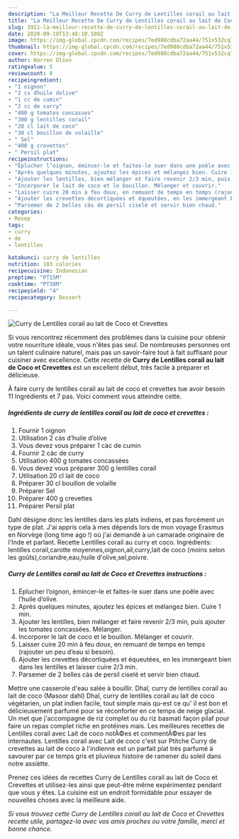 ```yaml
---
description: "La Meilleur Recette De Curry de Lentilles corail au lait de Coco et Crevettes"
title: "La Meilleur Recette De Curry de Lentilles corail au lait de Coco et Crevettes"
slug: 3911-la-meilleur-recette-de-curry-de-lentilles-corail-au-lait-de-coco-et-crevettes
date: 2020-09-18T13:48:10.588Z
image: https://img-global.cpcdn.com/recipes/7ed988cdba72aa44/751x532cq70/curry-de-lentilles-corail-au-lait-de-coco-et-crevettes-photo-principale-de-la-recette.jpg
thumbnail: https://img-global.cpcdn.com/recipes/7ed988cdba72aa44/751x532cq70/curry-de-lentilles-corail-au-lait-de-coco-et-crevettes-photo-principale-de-la-recette.jpg
cover: https://img-global.cpcdn.com/recipes/7ed988cdba72aa44/751x532cq70/curry-de-lentilles-corail-au-lait-de-coco-et-crevettes-photo-principale-de-la-recette.jpg
author: Warren Olson
ratingvalue: 5
reviewcount: 8
recipeingredient:
- "1 oignon"
- "2 cs dhuile dolive"
- "1 cc de cumin"
- "2 cc de curry"
- "400 g tomates concasses"
- "300 g lentilles corail"
- "20 cl lait de coco"
- "30 cl bouillon de volaille"
- " Sel"
- "400 g crevettes"
- " Persil plat"
recipeinstructions:
- "Éplucher l’oignon, émincer-le et faites-le suer dans une poêle avec l’huile d’olive."
- "Après quelques minutes, ajoutez les épices et mélangez bien. Cuire 1 min."
- "Ajouter les lentilles, bien mélanger et faire revenir 2/3 min, puis ajouter les tomates concassées. Mélanger."
- "Incorporer le lait de coco et le bouillon. Mélanger et couvrir."
- "Laisser cuire 20 min à feu doux, en remuant de temps en temps (rajouter un peu d’eau si besoin)."
- "Ajouter les crevettes décortiquées et équeutées, en les immergeant bien dans les lentilles et laisser cuire 2/3 min."
- "Parsemer de 2 belles càs de persil ciselé et servir bien chaud."
categories:
- Resep
tags:
- curry
- de
- lentilles

katakunci: curry de lentilles 
nutrition: 103 calories
recipecuisine: Indonesian
preptime: "PT15M"
cooktime: "PT38M"
recipeyield: "4"
recipecategory: Dessert

---
```



![Curry de Lentilles corail au lait de Coco et Crevettes](https://img-global.cpcdn.com/recipes/7ed988cdba72aa44/751x532cq70/curry-de-lentilles-corail-au-lait-de-coco-et-crevettes-photo-principale-de-la-recette.jpg)

Si vous rencontrez récemment des problèmes dans la cuisine pour obtenir votre nourriture idéale, vous n'êtes pas seul. De nombreuses personnes ont un talent culinaire naturel, mais pas un savoir-faire tout à fait suffisant pour cuisiner avec excellence. Cette recette de <strong> Curry de Lentilles corail au lait de Coco et Crevettes </strong> est un excellent début, très facile à préparer et délicieuse.

<!--inarticleads1-->

À faire curry de lentilles corail au lait de coco et crevettes tue avoir besoin 11 Ingrédients et 7 pas. Voici comment vous atteindre cette.

##### Ingrédients de curry de lentilles corail au lait de coco et crevettes :

1. Fournir 1 oignon
1. Utilisation 2 càs d’huile d’olive
1. Vous devez vous préparer 1 càc de cumin
1. Fournir 2 càc de curry
1. Utilisation 400 g tomates concassées
1. Vous devez vous préparer 300 g lentilles corail
1. Utilisation 20 cl lait de coco
1. Préparer 30 cl bouillon de volaille
1. Préparer  Sel
1. Préparer 400 g crevettes
1. Préparer  Persil plat


Dahl désigne donc les lentilles dans les plats indiens, et pas forcément un type de plat. J&#39;ai appris cela à mes dépends lors de mon voyage Erasmus en Norvège (long time ago !) où j&#39;ai demandé à un camarade originaire de l&#39;Inde et parlant. Recette Lentilles corail au curry et coco. Ingrédients: lentilles corail,carotte moyennes,oignon,ail,curry,lait de coco (moins selon les goûts),coriandre,eau,huile d&#39;olive,sel,poivre. 

<!--inarticleads2-->

##### Curry de Lentilles corail au lait de Coco et Crevettes instructions :

1. Éplucher l’oignon, émincer-le et faites-le suer dans une poêle avec l’huile d’olive.
1. Après quelques minutes, ajoutez les épices et mélangez bien. Cuire 1 min.
1. Ajouter les lentilles, bien mélanger et faire revenir 2/3 min, puis ajouter les tomates concassées. Mélanger.
1. Incorporer le lait de coco et le bouillon. Mélanger et couvrir.
1. Laisser cuire 20 min à feu doux, en remuant de temps en temps (rajouter un peu d’eau si besoin).
1. Ajouter les crevettes décortiquées et équeutées, en les immergeant bien dans les lentilles et laisser cuire 2/3 min.
1. Parsemer de 2 belles càs de persil ciselé et servir bien chaud.


Mettre une casserole d&#39;eau salée à bouillir. Dhal, curry de lentilles corail au lait de coco (Masoor dahl) Dhal, curry de lentilles corail au lait de coco végétarien, un plat indien facile, tout simple mais qu-est ce qu&#39; il est bon et délicieusement parfumé pour se réconforter en ce temps de neige glacial. Un met que j&#39;accompagne de riz complet ou du riz basmati façon pilaf pour faire un repas complet riche en protéines mais. Les meilleures recettes de Lentilles corail avec Lait de coco notÃ©es et commentÃ©es par les internautes. Lentilles corail avec Lait de coco c&#39;est sur Ptitche Curry de crevettes au lait de coco à l&#39;indienne est un parfait plat très parfumé à savourer par ce temps gris et pluvieux histoire de ramener du soleil dans notre assiètte. 

<!--inarticleads1-->

<p>
Prenez ces idées de recettes Curry de Lentilles corail au lait de Coco et Crevettes et utilisez-les ainsi que peut-être même expérimentez pendant que vous y êtes. La cuisine est un endroit formidable pour essayer de nouvelles choses avec la meilleure aide.
</p>

<p>
<i>Si vous trouvez cette Curry de Lentilles corail au lait de Coco et Crevettes recette utile, partagez-la avec vos amis proches ou votre famille, merci et bonne chance.</i>
</p>
